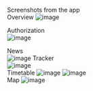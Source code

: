Screenshots from the app   
   Overview
      ![image](https://github.com/user-attachments/assets/0dc358a0-5cc9-41bb-9b6e-9936828184c7)

Authorization   
![image](https://github.com/user-attachments/assets/828a455a-c60e-48a1-8dd1-0ca267187dac)

   News   
![image](https://github.com/user-attachments/assets/8b240d0e-43ba-487c-a9bc-d88c99a0e326)
   Tracker   
   ![image](https://github.com/user-attachments/assets/21eafc3f-3aaa-479a-8611-9a2d11e74ced)   
      Timetable
      ![image](https://github.com/user-attachments/assets/671ad6aa-559a-4a69-9a05-9e71f86b0cdd)
      ![image](https://github.com/user-attachments/assets/8dce5cd2-b141-4645-ab62-bfa749cee4bd)      
      Map
         ![image](https://github.com/user-attachments/assets/b4c9dfbf-38fc-421a-88dc-0f9380035f9a)
